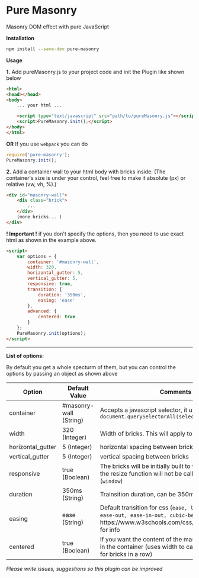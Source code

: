 # Pure Masonry

Masonry DOM effect with pure JavaScript

**Installation**

```bash
npm install --save-dev pure-masonry
```

**Usage**

**1.**
Add pureMasonry.js to your project code and init the Plugin like shown below

```html
<html>
<head></head>
<body>
	... your html ...

    <script type="text/javascript" src="path/to/pureMasonry.js"></script>
    <script>PureMasonry.init();</script>
</body>
</html>
```

**OR**
If you use `webpack` you can do 
```javascript
require('pure-masonry');
PureMasonry.init();
```

**2.**
Add a container wall to your html body with bricks inside:
(The container's size is under your control, feel free to make it absolute (px) or relative (vw, vh, %).)

```html
<div id="masonry-wall">
	<div class="brick">
		...
	</div>
	(more bricks... )
</div>
```

**! Important !** if you don't specify the options, then you need to use exact html as shown in the example above.

```html
<script>
    var options = {
        container: '#masonry-wall',
        width: 320,
        horizontal_gutter: 5,
        vertical_gutter: 5,
        responsive: true,
        transition: {
            duration: '350ms',
            easing: 'ease'
        },
        advanced: {
            centered: true
        }
    };
    PureMasonry.init(options);
</script>
```

---

**List of options:**

By default you get a whole specturm of them, but you can control the options by passing an object as shown above
<table>
    <thead>
        <tr>
            <th>Option</th>
            <th>Default Value</th>
            <th>Comments</th>
        </tr>
    </thead>
    <tbody>
        <tr>
            <td>container</td>
            <td>#masonry-wall (String)</td>
            <td>Accepts a javascript selector, it uses <code>document.querySelectorAll(selector)</code></td>
        </tr>
        <tr>
            <td>width</td>
            <td>320 (Integer)</td>
            <td>Width of bricks. This will apply to all bricks.</td>
        </tr>
        <tr>
            <td>horizontal_gutter</td>
            <td>5 (Integer)</td>
            <td>horizontal spacing between bricks</td>
        </tr>
        <tr>
            <td>vertical_gutter</td>
            <td>5 (Integer)</td>
            <td>vertical spacing between bricks</td>
        </tr>
        <tr>
            <td>responsive</td>
            <td>true (Boolean)</td>
            <td>The bricks will be initially built to fit the container, but the resize function will not be called on width change (<code>window</code>)</td>
        </tr>
        <tr>
            <td>duration</td>
            <td>350ms (String)</td>
            <td>Trainsition duration, can be 350ms 1s and etc...</td>
        </tr>
        <tr>
            <td>easing</td>
            <td>ease (String)</td>
            <td>Default transition for css (<code>ease, linear, ease-in, ease-out, ease-in-out, cubic-bezier(n,n,n,n)</code>). visit https://www.w3schools.com/css/css3_transitions.asp for info</td>
        </tr>
        <tr>
            <td>centered</td>
            <td>true (Boolean)</td>
            <td>If you want the content of the masonry to be centered in the container (uses width to cal the needed space for bricks in a row)</td>
        </tr>
    </tbody>
</table>

*Please write issues, suggestions so this plugin can be improved*

